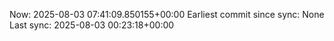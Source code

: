 Now: 2025-08-03 07:41:09.850155+00:00 Earliest commit since sync: None Last sync: 2025-08-03 00:23:18+00:00
